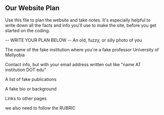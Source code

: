 ## Our Website Plan

Use this file to plan the website and take notes. It's especially helpful to write down all the facts and info you'll use to make the site, before you get started on the coding.

--  WRITE YOUR PLAN BELOW --
An old, fuzzy, or silly photo of you

The name of the fake institution where you're a fake professor
University of Mellyobia

Contact info, but with your email address written out like "name AT institution DOT edu"


A list of fake publications

A fake bio or background

Links to other pages


we also need to follow the RUBRIC